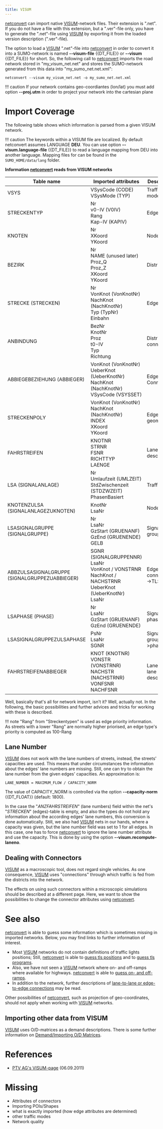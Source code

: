 ```yaml
---
title: VISUM
---
```


[netconvert](../../netconvert.md) can import native
[VISUM](https://www.ptvgroup.com/en/solutions/products/ptv-visum/)-network files.
Their extension is ".net". If you do not have a file with this
extension, but a ".ver"-file only, you have to generate the ".net"-file
using [VISUM](https://www.ptvgroup.com/en/solutions/products/ptv-visum/) by exporting
it from the loaded version description (".ver"-file).

The option to load a
[VISUM](https://www.ptvgroup.com/en/solutions/products/ptv-visum/) ".net"-file into
[netconvert](../../netconvert.md) in order to convert it into a
SUMO-network is named **--visum-file** {{DT_FILE}} or **--visum** {{DT_FILE}} for short. So, the following call to
[netconvert](../../netconvert.md) imports the road network stored in
"my_visum_net.net" and stores the SUMO-network generated from this
data into "my_sumo_net.net.xml":

```
netconvert --visum my_visum_net.net -o my_sumo_net.net.xml
```

!!! caution
    If your network contains geo-coordiantes (lon/lat) you must add option **--proj.utm** in order to project your network into the cartesian plane

# Import Coverage

The following table shows which information is parsed from a given VISUM
network.

!!! caution
    The keywords within a VISUM file are localized. By default netconvert assumes LANGUAGE **DEU**. You can use option **--visum.language-file** {{DT_FILE}} to read a language mapping from DEU into another language. Mapping files for can be found in the `SUMO_HOME/data/lang` folder.

**Information [netconvert](../../netconvert.md) reads from VISUM
networks**

| Table name  | Imported attributes  | Description  |
|---|---|---|
| VSYS  | VSysCode (CODE)<br>VSysMode (TYP)  | Traffic modes  |
| STRECKENTYP  | Nr<br>v0-IV (V0IV)<br>Rang<br>Kap-IV (KAPIV)  | Edge types  |
| KNOTEN  | Nr<br>XKoord<br>YKoord  | Nodes  |
| BEZIRK  | Nr<br>NAME (unused later)<br>Proz_Q<br>Proz_Z<br>XKoord<br>YKoord  | Districts  |
| STRECKE (STRECKEN)  | Nr<br>VonKnot (VonKnotNr)<br>NachKnot (NachKnotNr)<br>Typ (TypNr)<br>Einbahn  | Edges  |
| ANBINDUNG  | BezNr<br>KnotNr<br>Proz<br>t0-IV<br>Typ<br>Richtung  | District connections  |
| ABBIEGEBEZIEHUNG (ABBIEGER)  | VonKnot (VonKnotNr)<br>UeberKnot (UeberKnotNr)<br>NachKnot (NachKnotNr)<br>VSysCode (VSYSSET)  | Edge Connections  |
| STRECKENPOLY  | VonKnot (VonKnotNr)<br>NachKnot (NachKnotNr)<br>INDEX<br>XKoord<br>YKoord  | Edge geometries  |
| FAHRSTREIFEN  | KNOTNR<br>STRNR<br>FSNR<br>RICHTTYP<br>LAENGE  | Lane descriptions  |
| LSA (SIGNALANLAGE)  | Nr<br>Umlaufzeit (UMLZEIT)<br>StdZwischenzeit (STDZWZEIT)<br>PhasenBasiert  | Traffic lights  |
| KNOTENZULSA (SIGNALANLAGEZUKNOTEN)  | KnotNr<br>LsaNr  | Nodes->TLS  |
| LSASIGNALGRUPPE (SIGNALGRUPPE)  | Nr<br>LsaNr<br>GzStart (GRUENANF)<br>GzEnd (GRUENENDE)<br>GELB  | Signal groups  |
| ABBZULSASIGNALGRUPPE<br>(SIGNALGRUPPEZUABBIEGER)   | SGNR (SIGNALGRUPPENNR)<br>LsaNr<br>VonKnot / VONSTRNR<br>NachKnot / NACHSTRNR<br>UeberKnot (UeberKnotNr)<br>LsaNr  | Edge connections->TLS  |
| LSAPHASE (PHASE)  | Nr<br>LsaNr<br>GzStart (GRUENANF)<br>GzEnd (GRUENENDE)  | Signal phases  |
| LSASIGNALGRUPPEZULSAPHASE  | PsNr<br>LsaNr<br>SGNR  | Signal groups->phases  |
| FAHRSTREIFENABBIEGER  | KNOT (KNOTNR)<br>VONSTR (VONSTRNR)<br>NACHSTR (NACHSTRNR)<br>VONFSNR<br>NACHFSNR  | Lane-to-lane descriptions  |


Well, basically that's all for network import, isn't it? Well, actually
not. In the following, the basic possibilities and further advices and
tricks for working with these is described.

!!! note
    "Rang" from "Streckentypen" is used as edge priority information. As streets with a lower "Rang" are normally higher priorised, an edge type's priority is computed as 100-Rang

## Lane Number

[VISUM](https://www.ptvgroup.com/en/solutions/products/ptv-visum/) does not work with
the lane numbers of streets, instead, the streets' capacities are used.
This means that under circumstances the information about the edges' lane
numbers are missing. Still, one can try to obtain the lane number from
the given edges' capacities. An approximation is:

```
LANE_NUMBER = MAXIMUM_FLOW / CAPACITY_NORM
```

The value of CAPACITY_NORM is controlled via the option **--capacity-norm** {{DT_FLOAT}} (default:
1800).

In the case the "*ANZFAHRSTREIFEN*" (lane numbers) field within the
net's "*STRECKEN*" (edges)-table is empty, and also the types do not
hold any information about the according edges' lane numbers, this
conversion is done automatically. Still, we also had
[VISUM](https://www.ptvgroup.com/en/solutions/products/ptv-visum/) nets in our hands,
where a capacity was given, but the lane number field was set to 1 for
all edges. In this case, one has to force
[netconvert](../../netconvert.md) to ignore the lane number attribute
and use the capacity. This is done by using the option
**--visum.recompute-laneno**.

## Dealing with Connectors

[VISUM](https://www.ptvgroup.com/en/solutions/products/ptv-visum/) as a macroscopic
tool, does not regard single vehicles. As one consequence,
[VISUM](https://www.ptvgroup.com/en/solutions/products/ptv-visum/) uses "connections"
through which traffic is fed from the districts into the network.

The effects on using such connectors within a microscopic simulations
should be described at a different
page. Here, we want to show the
possibilities to change the connector attributes using
[netconvert](../../netconvert.md).

# See also

[netconvert](../../netconvert.md) is able to guess some information
which is sometimes missing in imported networks. Below, you may find
links to further information of interest.

- Most [VISUM](https://www.ptvgroup.com/en/solutions/products/ptv-visum/) networks
  do not contain definitions of traffic lights positions; Still,
  [netconvert](../../netconvert.md) is able to [guess tls
  positions](../../netconvert.md#guessingtlspositions) and to [guess
  tls programs](../../netconvert.md#guessingtlsprograms).
- Also, we have not seen a
  [VISUM](https://www.ptvgroup.com/en/solutions/products/ptv-visum/) network where
  on- and off-ramps where available for highways.
  [netconvert](../../netconvert.md) is able to [guess on- and
  off-ramps](../../netconvert.md#guessingramps).
- In addition to the network, further descriptions of [lane-to-lane or
  edge-to-edge connections](../../netconvert.md#settingconnections)
  may be read.

Other possibilities of [netconvert](../../netconvert.md), such as
projection of geo-coordinates, should not apply when working with
[VISUM](https://www.ptvgroup.com/en/solutions/products/ptv-visum/) networks.

## Importing other data from VISUM

[VISUM](https://www.ptvgroup.com/en/solutions/products/ptv-visum/) uses O/D-matrices
as a demand descriptions. There is some further information on
[Demand/Importing O/D
Matrices](../../Demand/Importing_O/D_Matrices.md).

# References

- [PTV AG's
  VISUM-page](https://www.ptvgroup.com/en/solutions/products/ptv-visum/)
  (06.09.2011)

# Missing

- Attributes of connectors
- Importing POIs/Shapes
- what is exactly imported (how edge attributes are determined)
- other traffic modes
- Network quality
